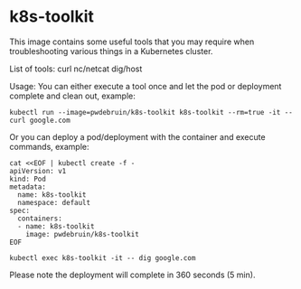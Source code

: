 # k8s-toolkit

This image contains some useful tools that you may require when troubleshooting various things in a Kubernetes cluster.

List of tools:
curl
nc/netcat
dig/host

Usage:
You can either execute a tool once and let the pod or deployment complete and clean out, example:

`kubectl run --image=pwdebruin/k8s-toolkit k8s-toolkit --rm=true -it -- curl google.com`

Or you can deploy a pod/deployment with the container and execute commands, example:

```
cat <<EOF | kubectl create -f -
apiVersion: v1
kind: Pod
metadata:
  name: k8s-toolkit
  namespace: default
spec:
  containers:
  - name: k8s-toolkit
    image: pwdebruin/k8s-toolkit
EOF
```

`kubectl exec k8s-toolkit -it -- dig google.com`

Please note the deployment will complete in 360 seconds (5 min).
